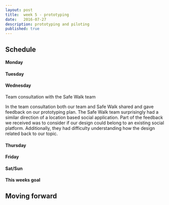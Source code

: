 ```yaml
---
layout: post
title:  week 5 - prototyping
date:   2016-07-27
description: prototyping and piloting
published: true
---
```

## Schedule  

#### Monday

#### Tuesday

#### Wednesday
Team consultation with the Safe Walk team  
  
In the team consultation both our team and Safe Walk shared and gave feedback on our prototyping plan. 
The Safe Walk team surprisingly had a similar direction of a location based social application. 
Part of the feedback we received was to consider if our design could belong to an existing social platform.
 Additionally, they had difficulty understanding how the design related back to our topic. 


#### Thursday

#### Friday

#### Sat/Sun

#### This weeks goal


## Moving forward
